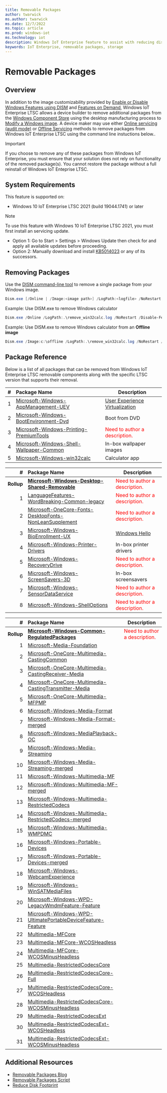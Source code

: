 ```yaml
---
title: Removable Packages
author: twarwick
ms.author: twarwick
ms.date: 12/7/2022
ms.topic: article
ms.prod: windows-iot
ms.technology: iot
description: Windows IoT Enterprise feature to assist with reducing disk footprint
keywords: IoT Enterprise, removable packages, storage
---
```


# Removable Packages
## Overview
In addition to the image customizability provided by [Enable or Disable Windows Features using DISM](https://learn.microsoft.com/windows-hardware/manufacture/desktop/enable-or-disable-windows-features-using-dism) and [Features on Demand](https://learn.microsoft.com/windows-hardware/manufacture/desktop/features-on-demand-v2--capabilities), Windows IoT Enterprise LTSC allows a device builder to remove additional packages from the [Windows Component Store](https://learn.microsoft.com/windows-hardware/manufacture/desktop/manage-the-component-store) using the desktop manufacturing process to [Modify a Windows image](/windows-hardware/manufacture/desktop/modify-an-image).  A device maker may use either [Online servicing (audit mode)](/windows-hardware/manufacture/desktop/audit-mode-overview) or [Offline Servicing](/windows-hardware/manufacture/desktop/mount-and-modify-a-windows-image-using-dism) methods to remove packages from Windows IoT Enterprise LTSC using the command line instuctions below..
> [!Important]
>
>If you choose to remove any of these packages from Windows IoT Enterprise, you must ensure that your  solution does not rely on functionality of the removed package(s). You cannot restore the package without a full reinstall of Windows IoT Enteprise LTSC.

## System Requirements
This feature is supported on:
- Windows 10 IoT Enterprise LTSC 2021 (build 19044.1741) or later

> [!Note]
>
> To use this feature with Windows 10 IoT Enterprise LTSC 2021, you must first install an servicing update.  
> - Option 1: Go to Start > Settings > Windows Update then check for and apply all available updates before proceeding.
> - Option 2: Manually download and install  [KB5014023](https://support.microsoft.com/topic/june-2-2022-kb5014023-os-builds-19042-1741-19043-1741-and-19044-1741-preview-65ac6a5d-439a-4e88-b431-a5e2d4e2516a) or any of its successors.
 
 ## Removing Packages

Use the [DISM command-line tool](/windows-hardware/manufacture/desktop/what-is-dism) to remove a single package from your Windows image.

```powershell
Dism.exe [/Online | /Image:<image path>] /LogPath:<logfile> /NoRestart /Disable-Feature /FeatureName:<package name> /PackageName:@Package
```

Example: Use DISM.exe to remove Windows calculator  
```powershell
Dism.exe /Online /LogPath:.\remove_win32calc.log /NoRestart /Disable-Feature /FeatureName:Microsoft-Windows-win32calc /PackageName:@Package
````

Example: Use DISM.exe to remove Windows calculator from an **Offline image**  
```powershell
Dism.exe /Image:c:\offline /LogPath:.\remove_win32calc.log /NoRestart /Disable-Feature /FeatureName:Microsoft-Windows-win32calc /PackageName:@Package
````
 
## Package Reference

Below is a list of all packages that can be removed from Windows IoT Enterprise LTSC removable components along with the specific LTSC version that supports their removal. 

| #| Package Name  | Description  |
|--:|:-------------|--------------|
|  1 |[Microsoft-Windows-AppManagement-UEV](./Removable-Packages-Details/Removable-Package-AppManagement_UEV.md) | [User Experience Virtualization](https://learn.microsoft.com/windows/configuration/ue-v/uev-for-windows) |
|  2 |[Microsoft-Windows-BootEnvironment-Dvd](./Removable-Packages-Details/Removable-Package-BootEnvironment_Dvd.md) | Boot from DVD |
|  3 |[Microsoft-Windows-Printing-PremiumTools](./Removable-Packages-Details/Removable-Package-Printing_PremiumTools.md) | <span style="color:red"> Need to author a description. </span> |
|  4 |[Microsoft-Windows-Shell-Wallpaper-Common](./Removable-Packages-Details/Removable-Package-Shell_Wallpaper.md) | In-box wallpaper images | 
|  5 |[Microsoft-Windows-win32calc](./Removable-Packages-Details/Removable-Package-win32calc.md) | Calculator app |

| #| Package Name  | Description  |
|--:|:-------------|--------------|
| **Rollup** |**[Microsoft-Windows-Desktop-Shared-Removable](./Removable-Packages-Details/Removable-Package-Desktop_SharedPackages.md)** | <span style="color:red"> Need to author a description. </span> |
|  1 | [LanguageFeatures-WordBreaking-Common-legacy](./Removable-Packages-Details/Removable-Package-LanguageFeatures_WordBreaking_Common_Legacy.md) | <span style="color:red"> Need to author a description. </span>  |
|  2 | [Microsoft-OneCore-Fonts-DesktopFonts-NonLeanSupplement](./Removable-Packages-Details/Removable-Package-Fonts_DesktopFonts_NonLeanSupplement.md) | <span style="color:red"> Need to author a description. </span> |
|  3 | [Microsoft-Windows-BioEnrollment-UX](./Removable-Packages-Details/Removable-Package-BioEnrollment_UX.md) | [Windows Hello](https://learn.microsoft.com/windows-hardware/design/device-experiences/windows-hello) |
|  4 | [Microsoft-Windows-Printer-Drivers](./Removable-Packages-Details/Removable-Package-Printer_Drivers.md) | In-box printer drivers  |
|  5 | [Microsoft-Windows-RecoveryDrive](./Removable-Packages-Details/Removable-Package-RecoveryDrive.md) | <span style="color:red"> Need to author a description. </span> |
|  6 | [Microsoft-Windows-ScreenSavers-3D](./Removable-Packages-Details/Removable-Package-ScreenSavers.md) | In-box screensavers  |
|  7 | [Microsoft-Windows-SensorDataService](./Removable-Packages-Details/Removable-Package-SensorDataService.md) | <span style="color:red"> Need to author a description. </span> |
|  8 | [Microsoft-Windows-ShellOptions](./Removable-Packages-Details/Removable-Package-ShellOptions.md) | <span style="color:red"> Need to author a description. </span> 

| #| Package Name  | Description  |
|--:|:-------------|--------------|
|  **Rollup** |**[Microsoft-Windows-Common-RegulatedPackages](./Removable-Packages-Details/Removable-Package-Common_RegulatedPackages.md)** |  <span style="color:red"> Need to author a description. </span> |
|  &nbsp;&nbsp;&nbsp;&nbsp;&nbsp;1 | [Microsoft-Media-Foundation]() | |
|  2 | [Microsoft-OneCore-Multimedia-CastingCommon]() | |
|  3 | [Microsoft-OneCore-Multimedia-CastingReceiver-Media]() | |
|  4 | [Microsoft-OneCore-Multimedia-CastingTransmitter-Media]() | |
|  5 | [Microsoft-OneCore-Multimedia-MFPMP]() | |
|  6 | [Microsoft-Windows-Media-Format]() | |
|  7 | [Microsoft-Windows-Media-Format-merged]() | |
|  8 | [Microsoft-Windows-MediaPlayback-OC]() | |
|  9 | [Microsoft-Windows-Media-Streaming]() | |
| 10 | [Microsoft-Windows-Media-Streaming-merged]() | |
| 11 | [Microsoft-Windows-Multimedia-MF]() | |
| 12 | [Microsoft-Windows-Multimedia-MF-merged]() | |
| 13 | [Microsoft-Windows-Multimedia-RestrictedCodecs]() | |
| 14 | [Microsoft-Windows-Multimedia-RestrictedCodecs-merged]() | |
| 15 | [Microsoft-Windows-Multimedia-WMPDMC]() | |
| 16 | [Microsoft-Windows-Portable-Devices]() | |
| 17 | [Microsoft-Windows-Portable-Devices-merged]() | |
| 18 | [Microsoft-Windows-WebcamExperience]() | |
| 19 | [Microsoft-Windows-WinSATMediaFiles]() | |
| 20 | [Microsoft-Windows-WPD-LegacyWmdmFeature-Feature]() | |
| 21 | [Microsoft-Windows-WPD-UltimatePortableDeviceFeature-Feature]() | |
| 22 | [Multimedia-MFCore]() | |
| 23 | [Multimedia-MFCore-WCOSHeadless]() | |
| 24 | [Multimedia-MFCore-WCOSMinusHeadless]() | |
| 25 | [Multimedia-RestrictedCodecsCore]() | |
| 26 | [Multimedia-RestrictedCodecsCore-Full]() | |
| 27 | [Multimedia-RestrictedCodecsCore-WCOSHeadless]() | |
| 28 | [Multimedia-RestrictedCodecsCore-WCOSMinusHeadless]() | |
| 29 | [Multimedia-RestrictedCodecsExt]() | |
| 30 | [Multimedia-RestrictedCodecsExt-WCOSHeadless]() | |
| 31 | [Multimedia-RestrictedCodecsExt-WCOSMinusHeadless]() | |

## Additional Resources
* [Removable Packages Blog](https://aka.ms/RemovablePackagesBlog)
* [Removable Packages Script](https://aka.ms/RemovablePackagesScript)
* [Reduce Disk Footprint](/windows/iot/iot-enterprise/optimize-your-device/reduce-disk-footprint)

